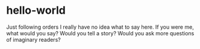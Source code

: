 # hello-world
Just following orders
I really have no idea what to say here.
If you were me, what would you say?  Would you tell a story?  Would you ask more questions of imaginary readers?

